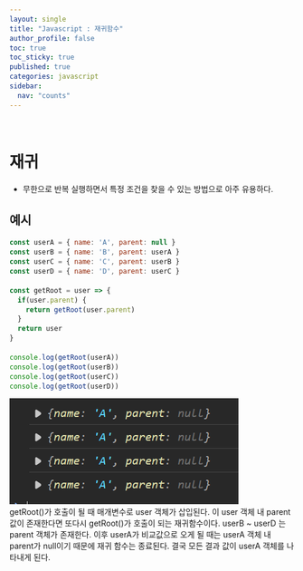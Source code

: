 ```yaml
---
layout: single
title: "Javascript : 재귀함수"
author_profile: false
toc: true
toc_sticky: true
published: true
categories: javascript
sidebar:
  nav: "counts"
---
```


<br>

# 재귀

* 무한으로 반복 실행하면서 특정 조건을 찾을 수 있는 방법으로 아주 유용하다.

## 예시

```javascript
const userA = { name: 'A', parent: null }
const userB = { name: 'B', parent: userA }
const userC = { name: 'C', parent: userB }
const userD = { name: 'D', parent: userC }

const getRoot = user => {
  if(user.parent) {
    return getRoot(user.parent)
  }
  return user
}

console.log(getRoot(userA))
console.log(getRoot(userB))
console.log(getRoot(userC))
console.log(getRoot(userD))
```

<img src="/assets/images/Javascript/javascript-재귀.png" />

<div class="notice--primary">
getRoot()가 호출이 될 때 매개변수로 user 객체가 삽입된다. 이 user 객체 내 parent 값이 존재한다면 또다시 getRoot()가 호출이 되는 재귀함수이다. userB ~ userD 는 parent 객체가 존재한다. 이후 userA가 비교값으로 오게 될 때는 userA 객체 내 parent가 null이기 때문에 재귀 함수는 종료된다. 결국 모든 결과 값이 userA 객체를 나타내게 된다.
</div>

